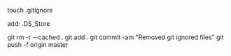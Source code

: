 touch .gitignore

add: .DS_Store

git rm -r --cached .
git add .
git commit -am "Removed git ignored files"
git push -f origin master
